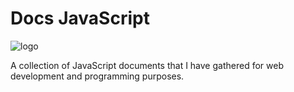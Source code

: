 # Docs JavaScript
![logo](https://assenfuego.com/dist/dev/javascript.svg)

A collection of JavaScript documents that I have gathered for web development and programming purposes.
